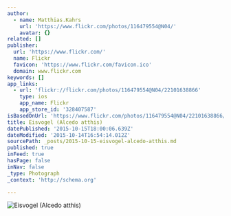 ```yaml
---
author:
  - name: Matthias.Kahrs
    url: 'https://www.flickr.com/photos/116479554@N04/'
    avatar: {}
related: []
publisher:
  url: 'https://www.flickr.com/'
  name: Flickr
  favicon: 'https://www.flickr.com/favicon.ico'
  domain: www.flickr.com
keywords: []
app_links:
  - url: 'flickr://flickr.com/photos/116479554@N04/22101638866'
    type: ios
    app_name: Flickr
    app_store_id: '328407587'
isBasedOnUrl: 'https://www.flickr.com/photos/116479554@N04/22101638866/in/explore-2015-10-13/'
title: Eisvogel (Alcedo atthis)
datePublished: '2015-10-15T18:00:06.639Z'
dateModified: '2015-10-14T16:54:14.012Z'
sourcePath: _posts/2015-10-15-eisvogel-alcedo-atthis.md
published: true
inFeed: true
hasPage: false
inNav: false
_type: Photograph
_context: 'http://schema.org'

---
```

![Eisvogel &lpar;Alcedo atthis&rpar;](https://farm6.staticflickr.com/5803/22101638866_76aa6d7a94_b.jpg)